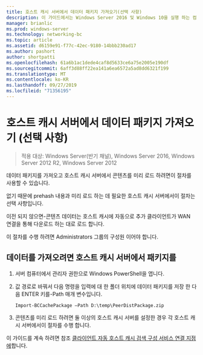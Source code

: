 ```yaml
---
title: 호스트 캐시 서버에서 데이터 패키지 가져오기(선택 사항)
description: 이 가이드에서는 Windows Server 2016 및 Windows 10을 실행 하는 컴퓨터에서 호스트 캐시 모드로 BranchCache를 배포 하는 방법 지침을 제공
manager: brianlic
ms.prod: windows-server
ms.technology: networking-bc
ms.topic: article
ms.assetid: d6159e91-f77c-42ec-9180-14bbb230ad17
ms.author: pashort
author: shortpatti
ms.openlocfilehash: 61a6b1ac1dede4caf8d5633ce6a75e2005e190df
ms.sourcegitcommit: 6aff3d88ff22ea141a6ea6572a5ad8dd6321f199
ms.translationtype: MT
ms.contentlocale: ko-KR
ms.lasthandoff: 09/27/2019
ms.locfileid: "71356195"
---
```

# <a name="import-data-packages-on-the-hosted-cache-server-optional"></a>호스트 캐시 서버에서 데이터 패키지 가져오기 \(선택 사항\)

>적용 대상: Windows Server(반기 채널), Windows Server 2016, Windows Server 2012 R2, Windows Server 2012

데이터 패키지를 가져오고 호스트 캐시 서버에서 콘텐츠를 미리 로드 하려면이 절차를 사용할 수 있습니다.

없기 때문에 prehash 내용과 미리 로드 하는 데 필요한 호스트 캐시 서버에서이 절차는 선택 사항입니다.

이전 되지 않으면\-콘텐츠 데이터는 호스트 캐시에 자동으로 추가 클라이언트가 WAN 연결을 통해 다운로드 하는 대로 로드 합니다.

이 절차를 수행 하려면 Administrators 그룹의 구성원 이어야 합니다.

## <a name="to-import-data-packages-on-the-hosted-cache-server"></a>데이터를 가져오려면 호스트 캐시 서버에서 패키지를  

1. 서버 컴퓨터에서 관리자 권한으로 Windows PowerShell을 엽니다.

2. 값 경로로 바꿔서 다음 명령을 입력에 대 한 폴더 위치에 데이터 패키지를 저장 한 다음 ENTER 키를-Path 매개 변수입니다.

    ```  
    Import-BCCachePackage –Path D:\temp\PeerDistPackage.zip
    ```  

3. 콘텐츠를 미리 로드 하려면 둘 이상의 호스트 캐시 서버를 설정한 경우 각 호스트 캐시 서버에서이 절차를 수행 합니다.

이 가이드를 계속 하려면 참조 [클라이언트 자동 호스트 캐시 검색 구성 서비스 연결 지점에](10-Bc-Client-By-Scp.md)합니다.
